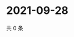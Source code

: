 # 2021-09-28

共 0 条

<!-- BEGIN WEIBO -->
<!-- 最后更新时间 Tue Sep 28 2021 06:10:43 GMT+0800 (China Standard Time) -->

<!-- END WEIBO -->
